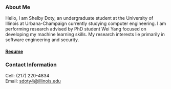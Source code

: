 ### About Me
  Hello, I am Shelby Doty, an undergraduate student at the University of Illinois at Urbana-Champaign currently studying computer engineering. I am performing research advised by PhD student Wei Yang focused on developing my machine learning skills. My research interests lie primarily in software engineering and security.

#### [Resume](Other_Pages/Resume.md) 

### Contact Information
  Cell: (217) 220-4834  
  Email: sdoty4@illinois.edu
